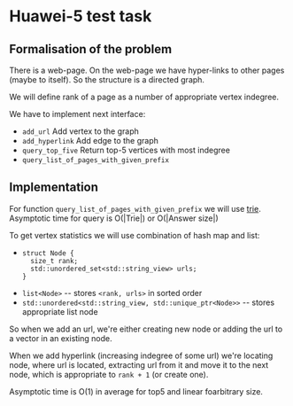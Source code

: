 # Huawei-5 test task

## Formalisation of the problem 

There is a web-page. On the web-page we have hyper-links to other pages (maybe to itself). 
So the structure is a directed graph.

We will define rank of a page as a number of appropriate vertex indegree.

We have to implement next interface:

* `add_url` 
Add vertex to the graph
* `add_hyperlink`
Add edge to the graph
* `query_top_five`
Return top-5 vertices with most indegree
* `query_list_of_pages_with_given_prefix`

## Implementation

For function `query_list_of_pages_with_given_prefix` we will use [trie](https://en.wikipedia.org/wiki/Trie).
Asymptotic time for query is O(|Trie|) or O(|Answer size|)

To get vertex statistics we will use combination of hash map and list:
* ```
  struct Node {
    size_t rank;
    std::unordered_set<std::string_view> urls;
  }
* `list<Node>` -- stores `<rank, urls>` in sorted order
* `std::unordered<std::string_view, std::unique_ptr<Node>>` -- 
stores appropriate list node

So when we add an url, we're either creating new node or adding the url to a vector in an existing node.

When we add hyperlink (increasing indegree of some url) we're locating node, where url is located, extracting url from it and move it to the next node, which is appropriate to `rank + 1` (or create one).

Asymptotic time is O(1) in average for top5 and linear foarbitrary size.